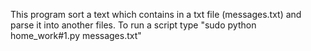 This program sort a text which contains in a txt file (messages.txt) and  parse it into another files.
To run a script type "sudo python home_work#1.py messages.txt"
